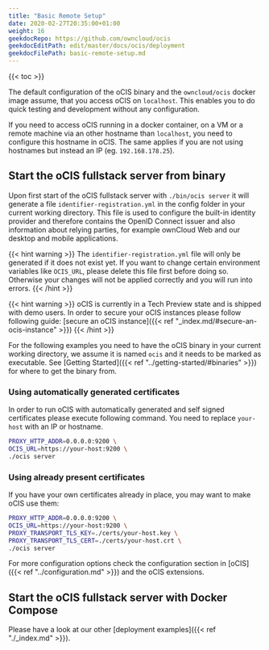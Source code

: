 ```yaml
---
title: "Basic Remote Setup"
date: 2020-02-27T20:35:00+01:00
weight: 16
geekdocRepo: https://github.com/owncloud/ocis
geekdocEditPath: edit/master/docs/ocis/deployment
geekdocFilePath: basic-remote-setup.md
---
```


{{< toc >}}

The default configuration of the oCIS binary and the `owncloud/ocis` docker image assume, that you access oCIS on `localhost`. This enables you to do quick testing and development without any configuration.

If you need to access oCIS running in a docker container, on a VM or a remote machine via an other hostname than `localhost`, you need to configure this hostname in oCIS. The same applies if you are not using hostnames but instead an IP (eg. `192.168.178.25`).

## Start the oCIS fullstack server from binary

Upon first start of the oCIS fullstack server with `./bin/ocis server` it will generate a file `identifier-registration.yml` in the config folder in your current working directory. This file is used to configure the built-in identity provider and therefore contains the OpenID Connect issuer and also information about relying parties, for example ownCloud Web and our desktop and mobile applications.

{{< hint warning >}}
The `identifier-registration.yml` file will only be generated if it does not exist yet. If you want to change certain environment variables like `OCIS_URL`, please delete this file first before doing so. Otherwise your changes will not be applied correctly and you will run into errors.
{{< /hint >}}

{{< hint warning >}}
oCIS is currently in a Tech Preview state and is shipped with demo users. In order to secure your oCIS instances please follow following guide: [secure an oCIS instance]({{< ref "_index.md/#secure-an-ocis-instance" >}})
{{< /hint >}}

For the following examples you need to have the oCIS binary in your current working directory, we assume it is named `ocis` and it needs to be marked as executable. See [Getting Started]({{< ref "../getting-started/#binaries" >}}) for where to get the binary from.

### Using automatically generated certificates

In order to run oCIS with automatically generated and self signed certificates please execute following command. You need to replace `your-host` with an IP or hostname.

```bash
PROXY_HTTP_ADDR=0.0.0.0:9200 \
OCIS_URL=https://your-host:9200 \
./ocis server
```

### Using already present certificates

If you have your own certificates already in place, you may want to make oCIS use them:

```bash
PROXY_HTTP_ADDR=0.0.0.0:9200 \
OCIS_URL=https://your-host:9200 \
PROXY_TRANSPORT_TLS_KEY=./certs/your-host.key \
PROXY_TRANSPORT_TLS_CERT=./certs/your-host.crt \
./ocis server
```

For more configuration options check the configuration section in [oCIS]({{< ref "../configuration.md" >}}) and the oCIS extensions.

## Start the oCIS fullstack server with Docker Compose

Please have a look at our other [deployment examples]({{< ref "./_index.md" >}}).
